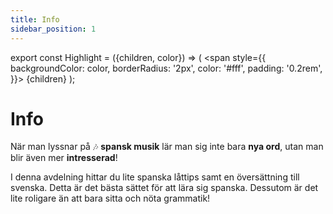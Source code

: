 ```yaml
---
title: Info
sidebar_position: 1
---
```


export const Highlight = ({children, color}) => (
  <span
    style={{
      backgroundColor: color,
      borderRadius: '2px',
      color: '#fff',
      padding: '0.2rem',
    }}>
    {children}
  </span>
);

# <Highlight color="var(--highlight)">Info</Highlight>

När man lyssnar på 🎶 **spansk musik** lär man sig inte bara **nya ord**, utan man blir även mer **intresserad**!

I denna avdelning hittar du lite spanska låttips samt en översättning till svenska. Detta är det bästa sättet för att lära sig spanska. Dessutom är det lite roligare än att bara sitta och nöta grammatik!